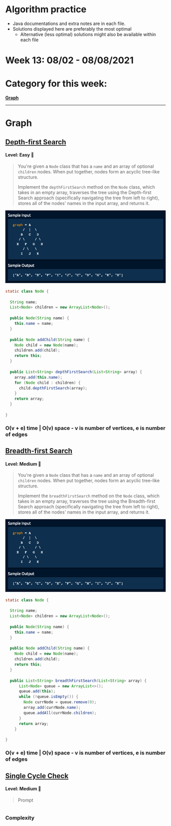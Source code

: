 # Algorithm practice

* Java documentations and extra notes are in each file.
* Solutions displayed here are preferably the most optimal
    * Alternative (less optimal) solutions might also be available within each 
    file

# Week 13: 08/02 - 08/08/2021

# Category for this week:
**[Graph](#graph)**<br>

---

# Graph

## [Depth-first Search](../Graph/src/main/java/DepthFirstSearch.java)

#### Level: Easy 📗

> You're given a `Node` class that has a `name` and an array of optional `children` nodes. When put together, nodes form an acyclic tree-like structure.
>
> Implement the `depthFirstSearch` method on the `Node` class, which takes in an empty array, traverses the tree using the Depth-first Search approach (specifically navigating the tree from left to right), stores all of the nodes' names in the input array, and returns it.

![DFS Sample](../Graph/src/main/java/DFS_sample.png)

```java
static class Node {

  String name;
  List<Node> children = new ArrayList<Node>();

  public Node(String name) {
    this.name = name;
  }

  public Node addChild(String name) {
    Node child = new Node(name);
    children.add(child);
    return this;
  }

  public List<String> depthFirstSearch(List<String> array) {
    array.add(this.name);
    for (Node child : children) {
      child.depthFirstSearch(array);
    }
    return array;
  }

}
```

### O(v + e) time | O(v) space - v is number of vertices, e is number of edges

## [Breadth-first Search](../Graph/src/main/java/BreadthFirstSearch.java)

#### Level: Medium 📘

> You're given a `Node` class that has a `name` and an array of optional `children` nodes. When put together, nodes form an acyclic tree-like structure.
>
> Implement the `breadthFirstSearch` method on the `Node` class, which takes in an empty array, traverses the tree using the Breadth-first Search approach (specifically navigating the tree from left to right), stores all of the nodes' names in the input array, and returns it.

![BFS Sample](../Graph/src/main/java/BFS_sample.png)

```java
static class Node {

  String name;
  List<Node> children = new ArrayList<Node>();

  public Node(String name) {
    this.name = name;
  }

  public Node addChild(String name) {
    Node child = new Node(name);
    children.add(child);
    return this;
  }

  public List<String> breadthFirstSearch(List<String> array) {
      List<Node> queue = new ArrayList<>();
      queue.add(this);
      while (!queue.isEmpty()) {
        Node currNode = queue.remove(0);
        array.add(currNode.name);
        queue.addAll(currNode.children);
      }
      return array;
    }

}
```

### O(v + e) time | O(v) space - v is number of vertices, e is number of edges

## [Single Cycle Check](../Graph/src/main/java/SingleCycleCheck.java)

#### Level: Medium 📘

> Prompt

```java

```

### Complexity